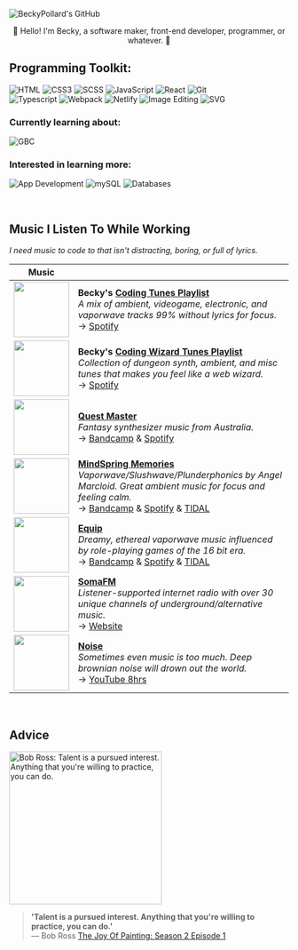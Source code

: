 ![BeckyPollard's GitHub](https://user-images.githubusercontent.com/52248161/173162730-269a86f8-156a-4829-9a62-8df18a09585e.png)
<p align="center">🩵 Hello! I'm Becky, a software maker, front-end developer, programmer, or whatever. 💙</p>
  
<!--<p align="right">→ → <a href='https://becky.dev/resume'>View my Résumé</a></p>-->

## Programming Toolkit:
![HTML](https://github.com/user-attachments/assets/645d9b53-8358-4b15-99f6-773e167d90bf)
![CSS3](https://github.com/user-attachments/assets/c6c8dddb-7877-4608-9d08-edf3dcc16d21)
![SCSS](https://github.com/user-attachments/assets/915c25d4-9329-41e7-ba1f-d7311a091324)
![JavaScript](https://github.com/user-attachments/assets/ca6b02a6-5477-4909-88d7-1ec2944b91a6)
![React](https://github.com/user-attachments/assets/0028ce4b-3e52-4e3c-b580-b6155d8b29b8)
![Git](https://github.com/user-attachments/assets/df638072-41f3-41fb-9154-d5d6eb3d202c)<br>
![Typescript](https://github.com/user-attachments/assets/8979b3f2-74e4-4bfb-a325-5437a6ebd341)
![Webpack](https://github.com/user-attachments/assets/4cabb506-e1ee-459d-959d-db5d725f83f4)
![Netlify](https://github.com/user-attachments/assets/26dee1ab-649b-4f40-807a-d2831cf7d46e)
![Image Editing](https://github.com/user-attachments/assets/4c3499f8-b3d3-476f-ae8e-4f7939e84e4a)
![SVG](https://github.com/user-attachments/assets/581f76f4-b911-48ad-a4bd-733a6f8e0d91)

### Currently learning about:
![GBC](https://github.com/user-attachments/assets/1148ac28-cf20-4b63-a167-af52346a31b9)


### Interested in learning more:
![App Development](https://github.com/user-attachments/assets/0237d225-e648-4730-9cfd-9741dbd12278)
![mySQL](https://github.com/user-attachments/assets/f8404ed2-2542-4310-b4ed-e300c9a111fa)
![Databases](https://github.com/user-attachments/assets/6738c01c-5880-480a-87ad-08c25fa735a3)

<br>

## Music I Listen To While Working
_I need music to code to that isn't distracting, boring, or full of lyrics._

| Music |                          |
| ----- | ------------------------ |
| <a title='My coding focus playlist' href="https://open.spotify.com/playlist/4xyUh0NSeaIwkVkMkhdT0n"><img src="https://user-images.githubusercontent.com/52248161/153249235-866296e6-f62d-49a2-92c5-9ba0ea2e3d4d.jpg" width='100px'></a> | **Becky's [Coding Tunes Playlist](https://open.spotify.com/playlist/4xyUh0NSeaIwkVkMkhdT0n)**<br>_A mix of ambient, videogame, electronic, and vaporwave tracks 99% without lyrics for focus._<br>→ [Spotify](https://open.spotify.com/playlist/4xyUh0NSeaIwkVkMkhdT0n) |
| <a title='My coding (wizard) focus playlist' href="https://open.spotify.com/playlist/4d8XIbP8SJt04YZThviIzj"><img src="https://user-images.githubusercontent.com/52248161/153249468-72d5d9a2-004f-4a3b-ae18-fb5648d039fd.jpg" width='100px'></a> | **Becky's [Coding Wizard Tunes Playlist](https://open.spotify.com/playlist/4d8XIbP8SJt04YZThviIzj)**<br>_Collection of dungeon synth, ambient, and misc tunes that makes you feel like a web wizard._<br>→ [Spotify](https://open.spotify.com/playlist/4d8XIbP8SJt04YZThviIzj) |
| <a title='Artist: Quest Master' href="https://questmaster.bandcamp.com/"><img src="https://f4.bcbits.com/img/a3998820157_16.jpg" width='100px'></a> | **[Quest Master](https://questmaster.bandcamp.com/)**<br>_Fantasy synthesizer music from Australia._<br>→ [Bandcamp](https://questmaster.bandcamp.com/) & [Spotify](https://open.spotify.com/artist/0gv0gpgHfyolSrapq8d4Kp) |
| <a title='Artist: MindSpring Memories' href="https://mindspringmemories.bandcamp.com/"><img src="https://f4.bcbits.com/img/a2861092947_16.jpg" width='100px'></a> | **[MindSpring Memories](https://mindspringmemories.bandcamp.com/)**<br>_Vaporwave/Slushwave/Plunderphonics by Angel Marcloid. Great ambient music for focus and feeling calm._<br>→ [Bandcamp](https://mindspringmemories.bandcamp.com/) & [Spotify](https://open.spotify.com/artist/1dAnRR4DknhrKRSITF8xSr) & [TIDAL](https://tidal.com/browse/artist/9434092) |
| <a title='Artist: Equip' href='https://equip100p.bandcamp.com/'><img src='https://f4.bcbits.com/img/a0937333337_10.jpg' width='100px'></a> | **[Equip](https://equip100p.bandcamp.com/)**<br>_Dreamy, ethereal vaporwave music influenced by role-playing games of the 16 bit era._<br>→ [Bandcamp](https://equip100p.bandcamp.com/) & [Spotify](https://open.spotify.com/artist/3IOhNbmcUbaMuJkmyfkfE0) & [TIDAL](https://tidal.com/browse/album/164460971)
| <a title='SomaFM' href='https://somafm.com/'><img src='https://github.com/user-attachments/assets/37fec358-53b4-49b4-b98f-aa9cbb94a782' width='100px'></a> | **[SomaFM](https://somafm.com/)**<br>_Listener-supported internet radio with over 30 unique channels of underground/alternative music._<br>→ [Website](https://somafm.com/)
| <a title='Noise' href='https://www.youtube.com/embed/RqzGzwTY-6w?si=bs-qOXrHgy_MaNtl'><img src="https://upload.wikimedia.org/wikipedia/commons/thumb/f/f2/3D_Brown_noise.gif/220px-3D_Brown_noise.gif" width='100px'></a> | **[Noise](https://en.wikipedia.org/wiki/Colors_of_noise#Brownian_noise)**<br>_Sometimes even music is too much. Deep brownian noise will drown out the world._<br>→ [YouTube 8hrs](https://www.youtube.com/embed/RqzGzwTY-6w?si=bs-qOXrHgy_MaNtl)
<br>



## Advice
<a href="https://youtu.be/GARWowi0QXI?t=766"><img src="https://user-images.githubusercontent.com/52248161/173162491-45d19907-dfa6-4a27-abb1-1df6518482d9.gif" alt="Bob Ross: Talent is a pursued interest. Anything that you're willing to practice, you can do." width="275px"></a>
> **'Talent is a pursued interest. Anything that you're willing to practice, you can do.'**<br>
>   — Bob Ross [The Joy Of Painting: Season 2 Episode 1](https://youtu.be/GARWowi0QXI?t=766)
